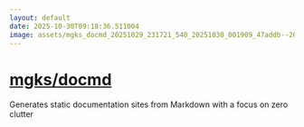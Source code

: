 ```yaml
---
layout: default
date: 2025-10-30T09:18:36.511004
image: assets/mgks_docmd_20251029_231721_540_20251030_001909_47addb--20251030T011923864--cropped.png
---
```


# [mgks/docmd](https://github.com/mgks/docmd/)

Generates static documentation sites from Markdown with a focus on zero clutter
